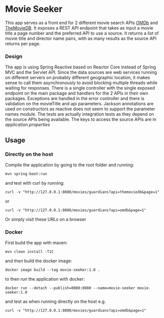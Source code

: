 # Movie Seeker

This app serves as a front end for 2 different movie search APIs [OMDb](http://www.omdbapi.com/) and [TheMovieDB](https://www.themoviedb.org/documentation/api).
It exposes a REST API endpoint that takes as input a movie title a page number and the preferred API to use a source.
It returns a list of movie title and director name pairs, with as many results as the source API returns per page.

### Design

The app is using Spring Reactive based on Reactor Core instead of Spring MVC and the Servlet API.
Since the data sources are web services running on different servers on probably different geographic location, 
it makes sense to call them asynchronously to avoid blocking multiple threads while waiting for responses.
There is a single controller with the single exposed endpoint on the main package and handlers for the 2 APIs in their own packages.
Exceptions are handled in the error controller and there is validation on the movieTitle and api parameters.
Jackson annotations are used on constructors as reactive does not seem to support the parameter names module.
The tests are actually integration tests as they depend on the source APIs being available. 
The keys to access the source APIs are in *application.properties*  

## Usage

### Directly on the host

Compile the application by going to the root folder and running: 

`mvn spring-boot:run`

and test with curl by running:

`curl -v "http://127.0.0.1:8080/movies/guardians?api=themoviedb&page=1"`

or 

`curl -v "http://127.0.0.1:8080/movies/guardians?api=omdb&page=1"`

Or simply visit these URLs on a browser

### Docker

First build the app with maven:

`mvn clean install -T1C`

and then build the docker image:

`docker image build --tag movie-seeker:1.0 .`

to then run the application with docker:

`docker run --detach --publish=8080:8080 --name=movie-seeker movie-seeker:1.0`

and test as when running directly on the host e.g.

`curl -v "http://127.0.0.1:8080/movies/guardians?api=omdb&page=1"`